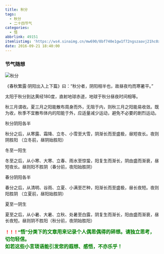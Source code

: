 ```yaml
---
title: 秋分
tags:
  - 秋分
  - 二十四节气
categories:
  - 悟
abbrlink: 49151
itemlistimg: 'https://ws4.sinaimg.cn/mw690/8bf740e1gw1f72ngszaavj21hc0xc4ns.jpg'
date: 2016-09-21 18:40:00
---
```

### 节气随想
![秋分](https://ws4.sinaimg.cn/mw690/8bf740e1gw1f72ngszaavj21hc0xc4ns.jpg)  

《春秋繁露·阴阳出入上下篇》曰：“秋分者，阴阳相半也，故昼夜均而寒暑平。”  

太阳于秋分到达黄经180度，直射地球赤道，地球于秋分昼夜时间相等。  

秋三月谓收。夏三月之阳能散布周身而外，无阻于内，则秋三月之阳能易收敛。既为收，秋季不宜散布体内的阳能于外，应适量减少运动，避免不必要的剧烈运动。

秋分阴阳各半  

秋分之后，从寒露、霜降、立冬、小雪至大雪，阴渐长而至盛极，昼短夜长。夜则阴胜阳 （立冬前，昼阴始胜阳）  

冬至一阳生  

冬至之后，从小寒、大寒、立春、雨水至惊蛰，阳复生而渐长，阴由盛而渐衰，昼短夜长。昼则阳不胜阴（春分前，夜阳始胜阴）  

春分阴阳各半  

春分之后，从清明、谷雨、立夏、小满至芒种，阳渐长而至盛极，昼长夜短。夜则阳胜阴 （立夏前，昼阳始胜阴）  

夏至一阴生  

夏至之后，从小暑、大暑、立秋、处暑至白露，阴复生而渐长，阳由盛而渐衰，昼长夜短。昼则阴不胜阳（秋分前，夜阴始胜阳） 


**<font color=red>！！！</font><font color=green face=微软雅黑 size=3>“悟”分类下的文章用来记录个人偶思偶得的碎想。请独立思考，切勿轻信。  
如若这些小言琐语能引发您的遐想、感悟，不亦乐乎！</font>**